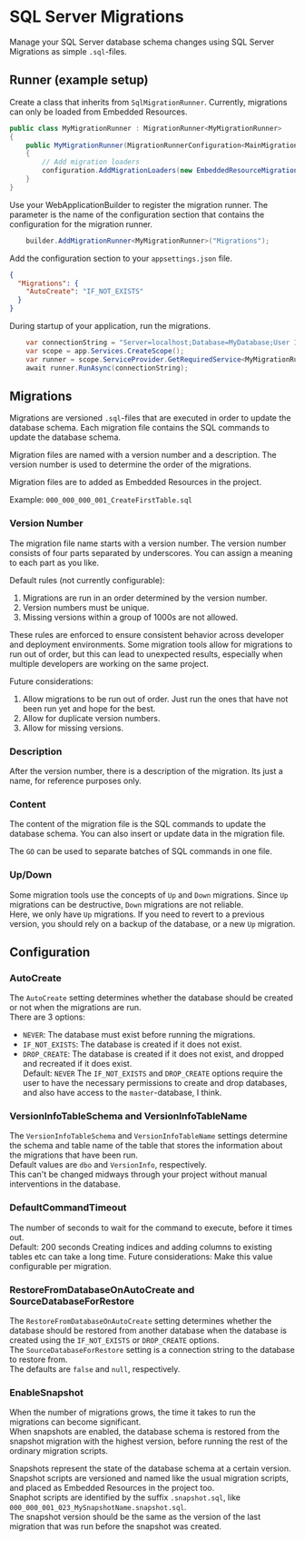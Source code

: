 # SQL Server Migrations

Manage your SQL Server database schema changes using SQL Server Migrations as simple `.sql`-files.

## Runner (example setup)

Create a class that inherits from `SqlMigrationRunner`.
Currently, migrations can only be loaded from Embedded Resources.

```csharp
public class MyMigrationRunner : MigrationRunner<MyMigrationRunner>
{
    public MyMigrationRunner(MigrationRunnerConfiguration<MainMigrationRunner> configuration, ILogger<MyMigrationRunner> logger) : base(configuration, logger)
    {
        // Add migration loaders
        configuration.AddMigrationLoaders(new EmbeddedResourceMigrationLoader(assemblyContainingMyMigrations));
    }
}
```

Use your WebApplicationBuilder to register the migration runner.
The parameter is the name of the configuration section that contains the configuration for the migration runner.

```csharp
    builder.AddMigrationRunner<MyMigrationRunner>("Migrations");
```

Add the configuration section to your `appsettings.json` file.
```json
{
  "Migrations": {
    "AutoCreate": "IF_NOT_EXISTS"
  }
}
```

During startup of your application, run the migrations.
```csharp
    var connectionString = "Server=localhost;Database=MyDatabase;User Id=sa;Password=Password123;";
    var scope = app.Services.CreateScope();
    var runner = scope.ServiceProvider.GetRequiredService<MyMigrationRunner>();
    await runner.RunAsync(connectionString);
```

## Migrations

Migrations are versioned `.sql`-files that are executed in order to update the database schema. Each migration file contains the SQL commands to update the database schema.  

Migration files are named with a version number and a description. The version number is used to determine the order of the migrations.

Migration files are to added as Embedded Resources in the project.

Example: `000_000_000_001_CreateFirstTable.sql`

### Version Number
The migration file name starts with a version number. The version number consists of four parts separated by underscores. You can assign a meaning to each part as you like.

Default rules (not currently configurable):
1. Migrations are run in an order determined by the version number.
2. Version numbers must be unique.
3. Missing versions within a group of 1000s are not allowed.

These rules are enforced to ensure consistent behavior across developer and deployment environments.
Some migration tools allow for migrations to run out of order, but this can lead to unexpected results, especially when multiple developers are working on the same project.

Future considerations:
1. Allow migrations to be run out of order. Just run the ones that have not been run yet and hope for the best.
2. Allow for duplicate version numbers.
3. Allow for missing versions.

### Description
After the version number, there is a description of the migration. Its just a name, for reference purposes only.

### Content
The content of the migration file is the SQL commands to update the database schema. 
You can also insert or update data in the migration file.

The `GO` can be used to separate batches of SQL commands in one file.

### Up/Down
Some migration tools use the concepts of `Up` and `Down` migrations. Since `Up` migrations can be destructive, `Down` migrations are not reliable.  
Here, we only have `Up` migrations. If you need to revert to a previous version, you should rely on a backup of the database, or a new `Up` migration.

## Configuration

### AutoCreate
The `AutoCreate` setting determines whether the database should be created or not when the migrations are run.  
There are 3 options:
- `NEVER`: The database must exist before running the migrations.
- `IF_NOT_EXISTS`: The database is created if it does not exist.
- `DROP_CREATE`: The database is created if it does not exist, and dropped and recreated if it does exist.  
Default: `NEVER`
The `IF_NOT_EXISTS` and `DROP_CREATE` options require the user to have the necessary permissions to create and drop databases, and also have access to the `master`-database, I think.

### VersionInfoTableSchema and VersionInfoTableName
The `VersionInfoTableSchema` and `VersionInfoTableName` settings determine the schema and table name of the table that stores the information about the migrations that have been run.  
Default values are `dbo` and `VersionInfo`, respectively.  
This can't be changed midways through your project without manual interventions in the database.

### DefaultCommandTimeout
The number of seconds to wait for the command to execute, before it times out.  
Default: 200 seconds
Creating indices and adding columns to existing tables etc can take a long time.
Future considerations: Make this value configurable per migration.

### RestoreFromDatabaseOnAutoCreate and SourceDatabaseForRestore
The `RestoreFromDatabaseOnAutoCreate` setting determines whether the database should be restored from another database when the database is created using the `IF_NOT_EXISTS` or `DROP_CREATE` options.  
The `SourceDatabaseForRestore` setting is a connection string to the database to restore from.  
The defaults are `false` and `null`, respectively.

### EnableSnapshot
When the number of migrations grows, the time it takes to run the migrations can become significant.  
When snapshots are enabled, the database schema is restored from the snapshot migration with the highest version, before running the rest of the ordinary migration scripts.

Snapshots represent the state of the database schema at a certain version.   
Snapshot scripts are versioned and named like the usual migration scripts, and placed as Embedded Resources in the project too.  
Snaphot scripts are identified by the suffix `.snapshot.sql`, like `000_000_001_023_MySnapshotName.snapshot.sql`.  
The snapshot version should be the same as the version of the last migration that was run before the snapshot was created.  



